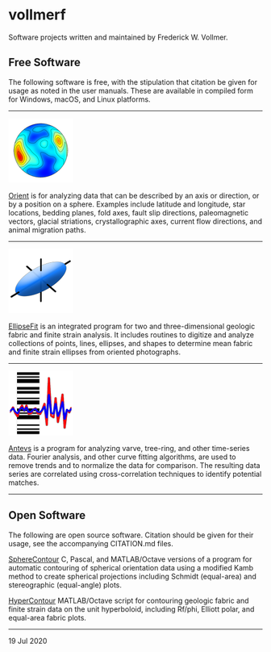# vollmerf

Software projects written and maintained by Frederick W. Vollmer.

## Free Software

The following software is free, with the stipulation that citation be given for usage as noted in the user manuals. These are available in compiled form for Windows, macOS, and Linux platforms.

---

![Orient](images/Orient3_128n.png)

[Orient](orient/) is for analyzing data that can be described by an axis or direction, or by a position on a sphere. Examples include latitude and longitude, star locations, bedding planes, fold axes, fault slip directions, paleomagnetic vectors, glacial striations, crystallographic axes, current flow directions, and animal migration paths.

---

![EllipseFit](images/EllipseFitIcon_128.png)

[EllipseFit](ellipsefit/) is an integrated program for two and three-dimensional geologic fabric and finite strain analysis. It includes routines to digitize and analyze collections of points, lines, ellipses, and shapes to determine mean fabric and finite strain ellipses from oriented photographs.

---

![Antevs](images/AntevsIcon_128.png)

[Antevs](antevs/) is a program for analyzing varve, tree-ring, and other time-series data. Fourier analysis, and other curve fitting algorithms, are used to remove trends and to normalize the data for comparison. The resulting data series are correlated using cross-correlation techniques to identify potential matches. 

--- 

## Open Software

The following are open source software. Citation should be given for their usage, see the accompanying CITATION.md files. 

[SphereContour](spherecontour/) C, Pascal, and MATLAB/Octave versions of a program for automatic contouring of spherical orientation data using a modified Kamb method to create spherical projections including Schmidt (equal-area) and stereographic (equal-angle) plots. 

[HyperContour](hypercontour/) MATLAB/Octave script for contouring geologic fabric and finite strain data on the unit hyperboloid, including Rf/phi, Elliott polar, and equal-area fabric plots. 

---

19 Jul 2020